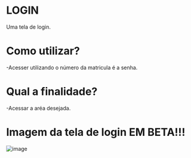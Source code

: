# LOGIN
Uma tela de login.
# Como utilizar?
  -Acesser utilizando o número da matricula é a senha.
# Qual a finalidade?
  -Acessar a aréa desejada.
 # Imagem da tela de login EM BETA!!!
 ![image](https://user-images.githubusercontent.com/91757521/159815591-62d6fda1-2261-456d-bdd2-06ae700286c9.png)

